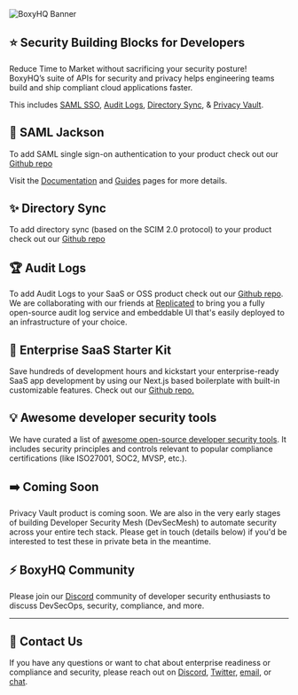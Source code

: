 <picture>
  <source media="(prefers-color-scheme: dark)" srcset="https://github.com/boxyhq/jackson/assets/66887028/b40520b7-dbce-400b-88d3-400d1c215ea1">
  <source media="(prefers-color-scheme: light)" srcset="https://github.com/boxyhq/jackson/assets/66887028/43c22388-5838-4c05-b25e-11ef7b6c6c40">
  <img alt="BoxyHQ Banner" src="https://github.com/boxyhq/jackson/assets/66887028/b40520b7-dbce-400b-88d3-400d1c215ea1">
</picture>


## ⭐ Security Building Blocks for Developers

Reduce Time to Market without sacrificing your security posture! <br>
BoxyHQ’s suite of APIs for security and privacy helps engineering teams build and ship compliant cloud applications faster.

This includes [SAML SSO](https://boxyhq.com/enterprise-sso), [Audit Logs](https://boxyhq.com/audit-logs), [Directory Sync](https://boxyhq.com/directory-sync), & [Privacy Vault](https://boxyhq.com/privacy-vault).

## 🤩 SAML Jackson
To add SAML single sign-on authentication to your product check out our [Github repo](https://github.com/boxyhq/jackson)

Visit the [Documentation](https://boxyhq.com/docs/jackson/overview) and [Guides](https://boxyhq.com/guides/jackson) pages for more details.

## ✨ Directory Sync
To add directory sync (based on the SCIM 2.0 protocol) to your product check out our [Github repo](https://github.com/boxyhq/jackson#directory-sync)

## 🏆 Audit Logs
To add Audit Logs to your SaaS or OSS product check out our [Github repo](https://github.com/retracedhq/retraced). We are collaborating with our friends at [Replicated](https://replicated.com/) to bring you a fully open-source audit log service and embeddable UI that's easily deployed to an infrastructure of your choice.

## 🚀 Enterprise SaaS Starter Kit
Save hundreds of development hours and kickstart your enterprise-ready SaaS app development by using our Next.js based boilerplate with built-in customizable features. Check out our [Github repo.](https://github.com/boxyhq/saas-starter-kit)

## 💡 Awesome developer security tools
We have curated a list of [awesome open-source developer security tools](https://github.com/boxyhq/awesome-oss-devsec). It includes security principles and controls relevant to popular compliance certifications (like ISO27001, SOC2, MVSP, etc.).

## ➡️ Coming Soon
Privacy Vault product is coming soon. We are also in the very early stages of building Developer Security Mesh (DevSecMesh) to automate security across your entire tech stack. Please get in touch (details below) if you'd be interested to test these in private beta in the meantime.

## ⚡ BoxyHQ Community 
Please join our [Discord](https://discord.gg/uyb7pYt4Pa) community of developer security enthusiasts to discuss DevSecOps, security, compliance, and more.

_______

## 📣 Contact Us
If you have any questions or want to chat about enterprise readiness or compliance and security, please reach out on [Discord](https://discord.gg/uyb7pYt4Pa), [Twitter](https://twitter.com/BoxyHQ), [email](mailto:hello@boxyhq.com), or [chat](https://boxyhq.com/#hs-chat-open).
